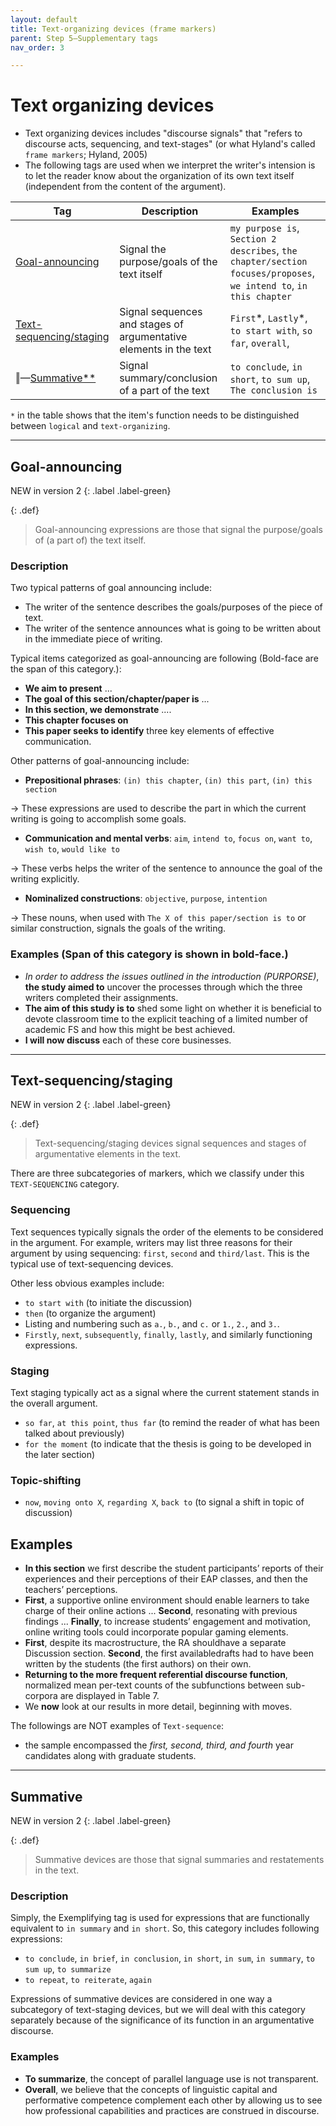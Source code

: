 ```yaml
---
layout: default
title: Text-organizing devices (frame markers)
parent: Step 5–Supplementary tags
nav_order: 3

---
```



# Text organizing devices 

- Text organizing devices includes "discourse signals" that "refers to discourse acts, sequencing, and text-stages" (or what Hyland's called `frame markers`; Hyland, 2005)
- The following tags are used when we interpret the writer's intension is to let the reader know about the organization of its own text itself (independent from the content of the argument).

| Tag                                                                    | Description                                                       | Examples                                                                                                          |
| ---------------------------------------------------------------------- | ----------------------------------------------------------------- | ----------------------------------------------------------------------------------------------------------------- |
| [Goal-announcing](./3_Frame_markers.md#goal-announcing)                | Signal the purpose/goals of the text itself                       | `my purpose is`, `Section 2 describes`, `the chapter/section focuses/proposes`, `we intend to`, `in this chapter` |
| [Text-sequencing/staging](./3_Frame_markers.md#text-sequencingstaging) | Signal sequences and stages of argumentative elements in the text | `First`\*, `Lastly`\*, `to start with`, `so far`, `overall`,                                                      |
| ‖—[Summative**](./3_Frame_markers.md#summative)                        | Signal summary/conclusion of a part of the text                   | `to conclude`, `in short`, `to sum up`, `The conclusion is`                                                       |

`*` in the table shows that the item's function needs to be distinguished between `logical` and `text-organizing`.


---
## Goal-announcing

NEW in version 2
{: .label .label-green}

{: .def}
> Goal-announcing expressions are those that signal the purpose/goals of (a part of) the text itself.

### Description

Two typical patterns of goal announcing include:

- The writer of the sentence describes the goals/purposes of the piece of text.
- The writer of the sentence announces what is going to be written about in the immediate piece of writing.

Typical items categorized as goal-announcing are following (Bold-face are the span of this category.):

- **We aim to present** ...
- **The goal of this section/chapter/paper is** ...
- **In this section, we demonstrate** ....
- **This chapter focuses on**
- **This paper seeks to identify** three key elements of effective communication.


Other patterns of goal-announcing include:
- **Prepositional phrases**: `(in) this chapter`, `(in) this part`, `(in) this section`

-> These expressions are used to describe the part in which the current writing is going to accomplish some goals.
- **Communication and mental verbs**: `aim`, `intend to`, `focus on`, `want to`, `wish to`, `would like to`

-> These verbs helps the writer of the sentence to announce the goal of the writing explicitly. 
- **Nominalized constructions**: `objective`, `purpose`, `intention`

-> These nouns, when used with `The X of this paper/section is to` or similar construction, signals the goals of the writing.


### Examples (Span of this category is shown in bold-face.)

- *In order to address the issues outlined in the introduction (PURPORSE)*, **the study aimed to** uncover the processes through which the three writers completed their assignments.
- **The aim of this study is to** shed some light on whether it is beneficial to devote classroom time to the explicit teaching of a limited number of academic FS and how this might be best achieved.
- **I will now discuss** each of these core businesses.

---

## Text-sequencing/staging

NEW in version 2
{: .label .label-green}

{: .def}
> Text-sequencing/staging devices signal sequences and stages of argumentative elements in the text. 

There are three subcategories of markers, which we classify under this `TEXT-SEQUENCING` category.

### Sequencing

Text sequences typically signals the order of the elements to be considered in the argument. 
For example, writers may list three reasons for their argument by using sequencing: `first`, `second` and `third/last`. This is the typical use of text-sequencing devices.

Other less obvious examples include:

- `to start with` (to initiate the discussion)
- `then` (to organize the argument) 
- Listing and numbering such as `a.`, `b.`, and `c.` or `1.`, `2.`, and `3.`.
- `Firstly`, `next`, `subsequently`, `finally`, `lastly`, and similarly functioning expressions.


### Staging

Text staging typically act as a signal where the current statement stands in the overall argument.

- `so far`, `at this point`, `thus far` (to remind the reader of what has been talked about previously)
- `for the moment` (to indicate that the thesis is going to be developed in the later section)


### Topic-shifting

- `now`, `moving onto X`, `regarding X`, `back to` (to signal a shift in topic of discussion)


## Examples

- **In this section** we first describe the student participants’ reports of their experiences and their perceptions of their EAP classes, and then the teachers’ perceptions.
- **First**, a supportive online environment should enable learners to take charge of their online actions ... **Second**, resonating with previous findings ... **Finally**, to increase students’ engagement and motivation, online writing tools could incorporate popular gaming elements.
- **First**, despite its macrostructure, the RA shouldhave a separate Discussion section. **Second**, the first availabledrafts had to have been written by the students (the first authors) on their own. 
- **Returning to the more frequent referential discourse function**, normalized mean per-text counts of the subfunctions between sub-corpora are displayed in Table 7.
- We **now** look at our results in more detail, beginning with moves.


The followings are NOT examples of `Text-sequence`:

- the sample encompassed the _first, second, third, and fourth_ year candidates along with graduate students.


---

## Summative

NEW in version 2
{: .label .label-green}

{: .def}
> Summative devices are those that signal summaries and restatements in the text.


### Description

Simply, the Exemplifying tag is used for expressions that are functionally equivalent to `in summary` and `in short`. So, this category includes following expressions:

- `to conclude`, `in brief`, `in conclusion`, `in short`, `in sum`, `in summary`, `to sum up`, `to summarize`
- `to repeat`, `to reiterate`, `again`

Expressions of summative devices are considered in one way a subcategory of text-staging devices, but we will deal with this category separately because of the significance of its function in an argumentative discourse.


### Examples

- **To summarize**, the concept of parallel language use is not transparent.
- **Overall**, we believe that the concepts of linguistic capital and performative competence complement each other by allowing us to see how professional capabilities and practices are construed in discourse.

